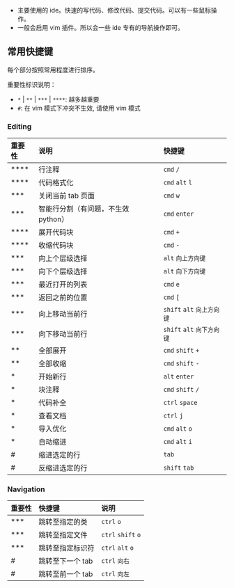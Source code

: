 
+ 主要使用的 ide。快速的写代码、修改代码、提交代码。可以有一些鼠标操作。
+ 一般会启用 vim 插件。所以会一些 ide 专有的导航操作即可。


## 常用快捷键

每个部分按照常用程度进行排序。

重要性标识说明：

+ `*` | `**` | `***` | `****`: 越多越重要
+ `#`: 在 vim 模式下冲突不生效, 请使用 vim 模式

### Editing

| 重要性 | 说明 | 快捷键 |
| :--- | :--- | :--- |
| **** | 行注释 | `cmd` `/` |
| **** | 代码格式化 | `cmd` `alt` `l` |
| *** | 关闭当前 tab 页面 | `cmd` `w` |
| *** | 智能行分割（有问题，不生效 python） | `cmd` `enter` |
| **** | 展开代码块 | `cmd` `+` |
| **** | 收缩代码块 | `cmd` `-` |
| *** | 向上个层级选择 | `alt` `向上方向键` |
| *** | 向下个层级选择 | `alt` `向下方向键` |
| *** | 最近打开的列表 | `cmd` `e` |
| *** | 返回之前的位置 | `cmd` `[` |
| *** | 向上移动当前行 | `shift` `alt` `向上方向键` |
| *** | 向下移动当前行 | `shift` `alt` `向下方向键` |
| ** | 全部展开 | `cmd` `shift` `+` |
| ** | 全部收缩 | `cmd` `shift` `-` |
| * | 开始新行 | `alt` `enter` |
| * | 块注释 | `cmd` `shift` `/` |
| * | 代码补全 | `ctrl` `space` |
| * | 查看文档 | `ctrl` `j` |
| * | 导入优化 | `cmd` `alt` `o` |
| * | 自动缩进 | `cmd` `alt` `i` |
| # | 缩进选定的行 | `tab` |
| # | 反缩进选定的行 | `shift` `tab` |

### Navigation

| 重要性 | 快捷键 | 说明 |
| :--- | :--- | :--- |
| *** | 跳转至指定的类 | `ctrl` `o` |
| *** | 跳转至指定文件 | `ctrl` `shift` `o` |
| *** | 跳转至指定标识符 | `ctrl` `alt` `o` |
| # | 跳转至下一个 tab | `ctrl` `向右` |
| # | 跳转至前一个 tab | `ctrl` `向左` |
